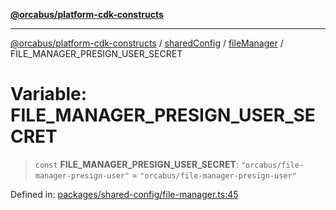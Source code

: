 [**@orcabus/platform-cdk-constructs**](../../../../../../README.md)

***

[@orcabus/platform-cdk-constructs](../../../../../../README.md) / [sharedConfig](../../../README.md) / [fileManager](../README.md) / FILE\_MANAGER\_PRESIGN\_USER\_SECRET

# Variable: FILE\_MANAGER\_PRESIGN\_USER\_SECRET

> `const` **FILE\_MANAGER\_PRESIGN\_USER\_SECRET**: `"orcabus/file-manager-presign-user"` = `"orcabus/file-manager-presign-user"`

Defined in: [packages/shared-config/file-manager.ts:45](https://github.com/OrcaBus/platform-cdk-constructs/blob/main/packages/shared-config/file-manager.ts#L45)
